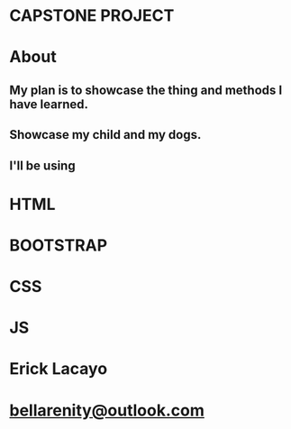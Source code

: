 
# CAPSTONE PROJECT

# About
## My plan is to showcase the thing and methods I have learned.
## Showcase my child and my dogs.

## I'll be using 

# HTML
# BOOTSTRAP
# CSS
# JS

# Erick Lacayo
# bellarenity@outlook.com
